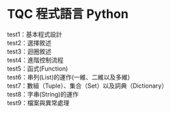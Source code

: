 # TQC 程式語言 Python

test1：基本程式設計  
test2：選擇敘述  
test3：迴圈敘述  
test4：進階控制流程  
test5：函式(Function)  
test6：串列(List)的運作(一維、二維以及多維)  
test7：數組（Tuple）、集合（Set）以及詞典（Dictionary）  
test8：字串(String)的運作  
test9：檔案與異常處理  
